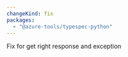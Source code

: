 ```yaml
---
changeKind: fix
packages:
  - "@azure-tools/typespec-python"
---
```


Fix for get right response and exception